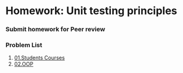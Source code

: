 Homework: Unit testing principles
=====================================

### Submit homework for Peer review

### Problem List

1. [01.Students Courses](./01.StudentsCourses)
1. [02.OOP](./02.OOP)
